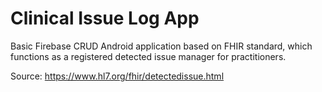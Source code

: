 # Clinical Issue Log App

Basic Firebase CRUD Android application based on FHIR standard, 
which functions as a registered detected issue manager for practitioners.

Source: https://www.hl7.org/fhir/detectedissue.html
